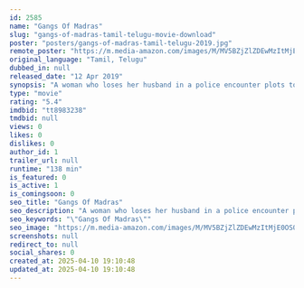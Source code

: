 ```yaml
---
id: 2585
name: "Gangs Of Madras"
slug: "gangs-of-madras-tamil-telugu-movie-download"
poster: "posters/gangs-of-madras-tamil-telugu-2019.jpg"
remote_poster: "https://m.media-amazon.com/images/M/MV5BZjZlZDEwMzItMjE0OS00Y2JjLWI1ZGMtZTE0MTMwNWU2MDQ4XkEyXkFqcGdeQXVyMjUxMTY3ODM@._V1_SX300.jpg"
original_language: "Tamil, Telugu"
dubbed_in: null
released_date: "12 Apr 2019"
synopsis: "A woman who loses her husband in a police encounter plots to take revenge on the gangsters who had framed him."
type: "movie"
rating: "5.4"
imdbid: "tt8983238"
tmdbid: null
views: 0
likes: 0
dislikes: 0
author_id: 1
trailer_url: null
runtime: "138 min"
is_featured: 0
is_active: 1
is_comingsoon: 0
seo_title: "Gangs Of Madras"
seo_description: "A woman who loses her husband in a police encounter plots to take revenge on the gangsters who had framed him."
seo_keywords: "\"Gangs Of Madras\""
seo_image: "https://m.media-amazon.com/images/M/MV5BZjZlZDEwMzItMjE0OS00Y2JjLWI1ZGMtZTE0MTMwNWU2MDQ4XkEyXkFqcGdeQXVyMjUxMTY3ODM@._V1_SX300.jpg"
screenshots: null
redirect_to: null
social_shares: 0
created_at: 2025-04-10 19:10:48
updated_at: 2025-04-10 19:10:48
---
```


